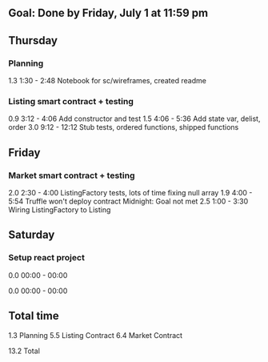 ## Goal: Done by Friday, July 1 at 11:59 pm


## Thursday

### Planning
1.3	1:30 - 2:48	Notebook for sc/wireframes, created readme

### Listing smart contract + testing
0.9	3:12 - 4:06	Add constructor and test
1.5	4:06 - 5:36	Add state var, delist, order
3.0	9:12 - 12:12	Stub tests, ordered functions, shipped functions


## Friday

### Market smart contract + testing
2.0	2:30 - 4:00	ListingFactory tests, lots of time fixing null array
1.9	4:00 - 5:54	Truffle won't deploy contract
Midnight: Goal not met
2.5	1:00 - 3:30	Wiring ListingFactory to Listing


## Saturday

### Setup react project
0.0	00:00 - 00:00	


0.0	00:00 - 00:00	

## Total time
1.3 Planning
5.5 Listing Contract
6.4 Market Contract

13.2 Total
